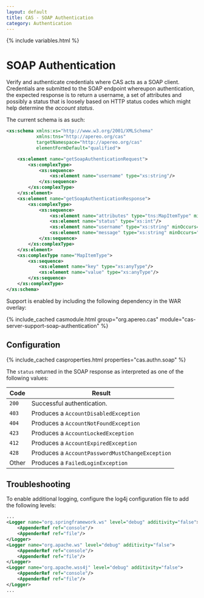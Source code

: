 ```yaml
---
layout: default
title: CAS - SOAP Authentication
category: Authentication
---
```

{% include variables.html %}


# SOAP Authentication

Verify and authenticate credentials where CAS acts as a SOAP client. Credentials are submitted to the SOAP endpoint whereupon authentication,
the expected response is to return a username, a set of attributes and possibly a status that is loosely based on HTTP status codes which might help
determine the *account status*. 

The current schema is as such:

```xml
<xs:schema xmlns:xs="http://www.w3.org/2001/XMLSchema"
           xmlns:tns="http://apereo.org/cas"
           targetNamespace="http://apereo.org/cas"
           elementFormDefault="qualified">

    <xs:element name="getSoapAuthenticationRequest">
        <xs:complexType>
            <xs:sequence>
                <xs:element name="username" type="xs:string"/>
            </xs:sequence>
        </xs:complexType>
    </xs:element>
    <xs:element name="getSoapAuthenticationResponse">
        <xs:complexType>
            <xs:sequence>
                <xs:element name="attributes" type="tns:MapItemType" minOccurs="0" maxOccurs="unbounded"/>
                <xs:element name="status" type="xs:int"/>
                <xs:element name="username" type="xs:string" minOccurs="0"/>
                <xs:element name="message" type="xs:string" minOccurs="0"/>
            </xs:sequence>
        </xs:complexType>
    </xs:element>
    <xs:complexType name="MapItemType">
        <xs:sequence>
            <xs:element name="key" type="xs:anyType"/>
            <xs:element name="value" type="xs:anyType"/>
        </xs:sequence>
    </xs:complexType>
</xs:schema>
```

Support is enabled by including the following dependency in the WAR overlay:

{% include_cached casmodule.html group="org.apereo.cas" module="cas-server-support-soap-authentication" %}

## Configuration


{% include_cached casproperties.html properties="cas.authn.soap" %}

The `status` returned in the SOAP response as interpreted as one of the following values:

| Code           | Result
|----------------|---------------------------------------------
| `200`          | Successful authentication.
| `403`          | Produces a `AccountDisabledException`
| `404`          | Produces a `AccountNotFoundException`
| `423`          | Produces a `AccountLockedException`
| `412`          | Produces a `AccountExpiredException`
| `428`          | Produces a `AccountPasswordMustChangeException`
| Other          | Produces a `FailedLoginException`

## Troubleshooting

To enable additional logging, configure the log4j configuration file to add the following levels:

```xml
...
<Logger name="org.springframework.ws" level="debug" additivity="false">
    <AppenderRef ref="console"/>
    <AppenderRef ref="file"/>
</Logger>
<Logger name="org.apache.ws" level="debug" additivity="false">
    <AppenderRef ref="console"/>
    <AppenderRef ref="file"/>
</Logger>
<Logger name="org.apache.wss4j" level="debug" additivity="false">
    <AppenderRef ref="console"/>
    <AppenderRef ref="file"/>
</Logger>
...
```
